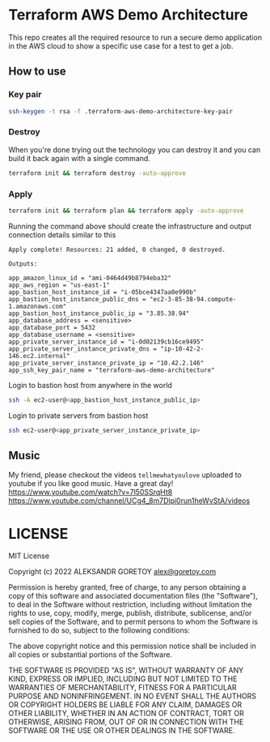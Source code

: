 # Terraform AWS Demo Architecture

This repo creates all the required resource to run a secure demo application in the AWS cloud to show a specific use case for a test to get a job.

## How to use

### Key pair
```sh
ssh-keygen -t rsa -f .terraform-aws-demo-architecture-key-pair
```

### Destroy

When you're done trying out the technology you can destroy it and you can build it back again with a single command.

```sh
terraform init && terraform destroy -auto-approve
```

### Apply

```sh
terraform init && terraform plan && terraform apply -auto-approve
```

Running the command above should create the infrastructure and output connection details similar to this

```
Apply complete! Resources: 21 added, 0 changed, 0 destroyed.

Outputs:

app_amazon_linux_id = "ami-0464d49b8794eba32"
app_aws_region = "us-east-1"
app_bastion_host_instance_id = "i-05bce4347aa0e990b"
app_bastion_host_instance_public_dns = "ec2-3-85-38-94.compute-1.amazonaws.com"
app_bastion_host_instance_public_ip = "3.85.38.94"
app_database_address = <sensitive>
app_database_port = 5432
app_database_username = <sensitive>
app_private_server_instance_id = "i-0d02139cb16ce9495"
app_private_server_instance_private_dns = "ip-10-42-2-146.ec2.internal"
app_private_server_instance_private_ip = "10.42.2.146"
app_ssh_key_pair_name = "terraform-aws-demo-architecture"
```

Login to bastion host from anywhere in the world

```sh
ssh -A ec2-user@<app_bastion_host_instance_public_ip>
```

Login to private servers from bastion host

```sh
ssh ec2-user@<app_private_server_instance_private_ip>
```

## Music

My friend, please checkout the videos `tellmewhatyoulove` uploaded to youtube if you like good music. Have a great day!
https://www.youtube.com/watch?v=7l50SSrqHt8
https://www.youtube.com/channel/UCg4_8m7Dlpi0run1heWvStA/videos

# LICENSE

MIT License

Copyright (c) 2022 ALEKSANDR GORETOY alex@goretoy.com

Permission is hereby granted, free of charge, to any person obtaining a copy
of this software and associated documentation files (the "Software"), to deal
in the Software without restriction, including without limitation the rights
to use, copy, modify, merge, publish, distribute, sublicense, and/or sell
copies of the Software, and to permit persons to whom the Software is
furnished to do so, subject to the following conditions:

The above copyright notice and this permission notice shall be included in all
copies or substantial portions of the Software.

THE SOFTWARE IS PROVIDED "AS IS", WITHOUT WARRANTY OF ANY KIND, EXPRESS OR
IMPLIED, INCLUDING BUT NOT LIMITED TO THE WARRANTIES OF MERCHANTABILITY,
FITNESS FOR A PARTICULAR PURPOSE AND NONINFRINGEMENT. IN NO EVENT SHALL THE
AUTHORS OR COPYRIGHT HOLDERS BE LIABLE FOR ANY CLAIM, DAMAGES OR OTHER
LIABILITY, WHETHER IN AN ACTION OF CONTRACT, TORT OR OTHERWISE, ARISING FROM,
OUT OF OR IN CONNECTION WITH THE SOFTWARE OR THE USE OR OTHER DEALINGS IN THE
SOFTWARE.

